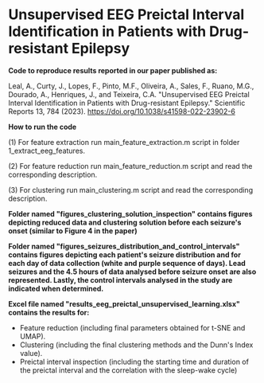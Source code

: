 # Unsupervised EEG Preictal Interval Identification in Patients with Drug-resistant Epilepsy

__Code to reproduce results reported in our paper published as:__

Leal, A., Curty, J., Lopes, F., Pinto, M.F., Oliveira, A., Sales, F., Ruano, M.G., Dourado, A., Henriques, J., and Teixeira, C.A. "Unsupervised EEG Preictal Interval Identification in Patients with Drug-resistant Epilepsy." Scientific Reports 13, 784 (2023). https://doi.org/10.1038/s41598-022-23902-6



__How to run the code__

(1) For feature extraction run main_feature_extraction.m script in folder 1_extract_eeg_features.

(2) For feature reduction run main_feature_reduction.m script and read the corresponding description.

(3) For clustering run main_clustering.m script and read the corresponding description.


__Folder named "figures_clustering_solution_inspection" contains figures depicting reduced data and clustering solution before each seizure's onset (similar to Figure 4 in the paper)__

__Folder named "figures_seizures_distribution_and_control_intervals" contains figures depicting each patient's seizure distribution and for each day of data collection (white and purple sequence of days). Lead seizures and the 4.5 hours of data analysed before seizure onset are also represented. Lastly, the control intervals analysed in the study are indicated when determined.__

__Excel file named "results_eeg_preictal_unsupervised_learning.xlsx" contains the results for:__ 

- Feature reduction (including final parameters obtained for t-SNE and UMAP).
- Clustering (including the final clustering methods and the Dunn's Index value). 
- Preictal interval inspection (including the starting time and duration of the preictal interval and the correlation with the sleep-wake cycle)
